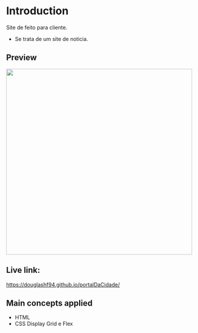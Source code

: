 # Introduction

Site de feito para cliente.
- Se trata de um site de noticia.

## Preview

<img src="https://github.com/DouglasHF94/portalDaCidade/tree/master/img/noticia.img.png" height="500"/>


## Live link:

https://douglashf94.github.io/portalDaCidade/

## Main concepts applied

- HTML
- CSS Display Grid e Flex 